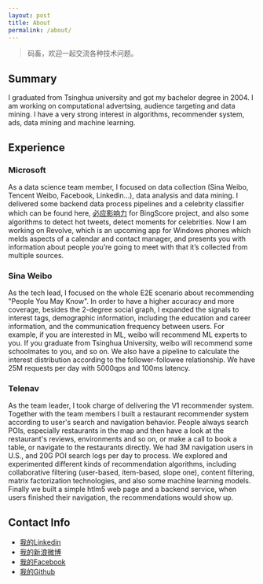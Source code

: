 ```yaml
---
layout: post
title: About
permalink: /about/
---
```


> 码畜，欢迎一起交流各种技术问题。

## Summary
I graduated from Tsinghua university and got my bachelor degree in 2004.
I am working on computational advertsing, audience targeting and data mining.
I have a very strong interest in algorithms, recommender system, ads, data mining and machine learning.

## Experience

### Microsoft
As a data science team member, I focused on data collection (Sina Weibo, Tencent Weibo, Facebook, Linkedin...), data analysis and data mining. I delivered some backend data process pipelines and a celebrity classifier which can be found here, [必应影响力](http://cn.bing.com/yingxiangli/rank?FORM=BSCBNR) for BingScore project, and also some algorithms to detect hot tweets, detect moments for celebrities. Now I am working on Revolve, which is an upcoming app for Windows phones which melds aspects of a calendar and contact manager, and presents you with information about people you’re going to meet with that it’s collected from multiple sources.

### Sina Weibo
As the tech lead, I focused on the whole E2E scenario about recommending "People You May Know". In order to have a higher accuracy and more coverage, besides the 2-degree social graph, I expanded the signals to interest tags, demographic information, including the education and career information, and the communication frequency between users. For example, if you are interested in ML, weibo will recommend ML experts to you. If you graduate from Tsinghua University, weibo will recommend some schoolmates to you, and so on. We also have a pipeline to calculate the interest distribution according to the follower-followee relationship. We have 25M requests per day with 5000qps and 100ms latency.

### Telenav
As the team leader, I took charge of delivering the V1 recommender system. Together with the team members I built a restaurant recommender system according to user's search and navigation behavior. People always search POIs, especially restaurants in the map and then have a look at the restaurant's reviews, environments and so on, or make a call to book a table, or navigate to the restaurants directly. We had 3M navigation users in U.S., and 20G POI search logs per day to process. We explored and experimented different kinds of recommendation algorithms, including collaborative filtering (user-based, item-based, slope one), content filtering, matrix factorization technologies, and also some machine learning models. Finally we built a simple htlm5 web page and a backend service, when users finished their navigation, the recommendations would show up.

## Contact Info
- [我的Linkedin](http://cn.linkedin.com/in/leijun)
- [我的新浪微博](http://weibo.com/dudi00)
- [我的Facebook](https://www.facebook.com/leijun00)
- [我的Github](https://github.com/leijun00)
